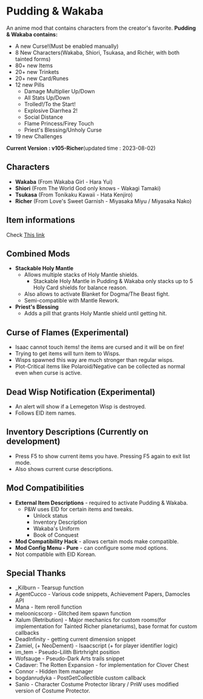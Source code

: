 # Pudding & Wakaba

An anime mod that contains characters from the creator's favorite.
**Pudding & Wakaba contains:**
- A new Curse!(Must be enabled manually)
- 8 New Characters(Wakaba, Shiori, Tsukasa, and Richér, with both tainted forms)
- 80+ new Items
- 20+ new Trinkets
- 20+ new Card/Runes
- 12 new Pills 
   - Damage Multiplier Up/Down
   - All Stats Up/Down
   - Trolled!/To the Start!
   - Explosive Diarrhea 2!
   - Social Distance
   - Flame Princess/Firey Touch
   - Priest's Blessing/Unholy Curse
- 19 new Challenges

**Current Version : v105-Richer**(updated time : 2023-08-02)

## Characters

- **Wakaba** (From Wakaba Girl - Hara Yui)
- **Shiori** (From The World God only knows - Wakagi Tamaki)
- **Tsukasa** (From Tonikaku Kawaii - Hata Kenjiro)
- **Richer** (From Love's Sweet Garnish - Miyasaka Miyu / Miyasaka Nako)

## Item informations

Check [This link](https://kohashiwakaba.notion.site/4e87f1c646524283896401a270750755?v=b0de151aac874afa8aec361b255110f9)

## Combined Mods
- **Stackable Holy Mantle**
  - Allows multiple stacks of Holy Mantle shields.
    - Stackable Holy Mantle in Pudding & Wakaba only stacks up to 5 Holy Card shields for balance reason.
  - Also allows to activate Blanket for Dogma/The Beast fight.
  - Semi-compatible with Mantle Rework.
- **Priest's Blessing** 
  - Adds a pill that grants Holy Mantle shield until getting hit.

## Curse of Flames (Experimental)
- Isaac cannot touch items! the items are cursed and it will be on fire!
- Trying to get items will turn item to Wisps.
- Wisps spawned this way are much stronger than regular wisps.
- Plot-Critical items like Polaroid/Negative can be collected as normal even when curse is active.

## Dead Wisp Notification (Experimental)
- An alert will show if a Lemegeton Wisp is destroyed.
- Follows EID item names.

## Inventory Descriptions (Currently on development)
- Press F5 to show current items you have. Pressing F5 again to exit list mode.
- Also shows current curse descriptions.

## Mod Compatibilities
- **External Item Descriptions** - required to activate Pudding & Wakaba.
   - P&W uses EID for certain items and tweaks.
      - Unlock status
      - Inventory Description
      - Wakaba's Uniform
      - Book of Conquest
- **Mod Compatibility Hack** - allows certain mods make compatible.
- **Mod Config Menu - Pure** - can configure some mod options.
- Not compatible with EID Korean.

## Special Thanks
- _Kilburn - Tearsup function
- AgentCucco - Various code snippets, Achievement Papers, Damocles API
- Mana - Item reroll function
- meloonicscorp - Glitched item spawn function
- Xalum (Retribution) - Major mechanics for custom rooms(for implementation for Tainted Richer planetariums), base format for custom callbacks
- DeadInfinity - getting current dimension snippet
- Zamiel, (+ NeoDement) - Isaacscript (+ for player identifier logic)
- im_tem - Pseudo-Lilith Birtrhright position 
- Wofsauge - Pseudo-Dark Arts trails snippet
- Cadaver: The Rotten Expansion - for implementation for Clover Chest
- Connor - Hidden Item manager
- bogdanrudyka - PostGetCollectible custom callback
- Sanio - Character Costume Protector library / PnW uses modified version of Costume Protector.
